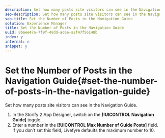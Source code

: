 ```yaml
---
description: Set how many posts site visitors can see in the Navigation Guide.
seo-description: Set how many posts site visitors can see in the Navigation Guide.
seo-title: Set the Number of Posts in the Navigation Guide
solution: Experience Manager
title: Set the Number of Posts in the Navigation Guide
uuid: 8baee47a-7f9f-48dd-ac6e-a2f47f56148b
index: y
internal: n
snippet: y
---
```


# Set the Number of Posts in the Navigation Guide{#set-the-number-of-posts-in-the-navigation-guide}

Set how many posts site visitors can see in the Navigation Guide.

1. In the Storify 2 App Designer, switch on the **[!UICONTROL Navigation Guide]** toggle.
1. Enter a number in the **[!UICONTROL Max Number of Guide Posts]** field. If you don’t set this field, Livefyre defaults the maximum number to 10.
